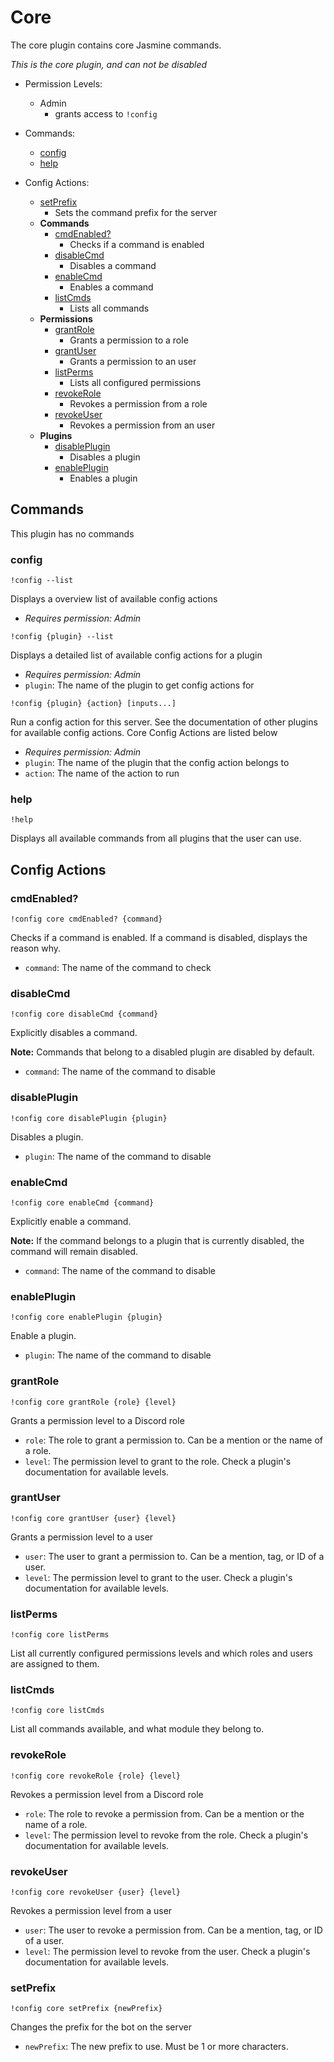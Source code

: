 # Core
The core plugin contains core Jasmine commands.

*This is the core plugin, and can not be disabled*

- Permission Levels:
    - Admin
        - grants access to `!config`

- Commands:
    - [config](#config)
    - [help](#help)
    
- Config Actions:
    - [setPrefix](#setprefix)
        - Sets the command prefix for the server
    - **Commands**
        - [cmdEnabled?](#cmdenabled)
            - Checks if a command is enabled
        - [disableCmd](#disablecmd)
            - Disables a command
        - [enableCmd](#enablecmd)
            - Enables a command
        - [listCmds](#listcmds)
            - Lists all commands
    - **Permissions**
        - [grantRole](#grantrole)
            - Grants a permission to a role
        - [grantUser](#grantuser)
            - Grants a permission to an user
        - [listPerms](#listperms)
            - Lists all configured permissions
        - [revokeRole](#revokerole)
            - Revokes a permission from a role
        - [revokeUser](#revokeuser)
            - Revokes a permission from an user
    - **Plugins**
        - [disablePlugin](#disableplugin)
            - Disables a plugin
        - [enablePlugin](#enableplugin)
            - Enables a plugin

## Commands

This plugin has no commands

### config
```
!config --list
```
Displays a overview list of available config actions

* *Requires permission: Admin*

```
!config {plugin} --list
```
Displays a detailed list of available config actions for a plugin

* *Requires permission: Admin*
* `plugin`: The name of the plugin to get config actions for

```
!config {plugin} {action} [inputs...]
```
Run a config action for this server. See the documentation of other plugins for available config actions.
Core Config Actions are listed below

* *Requires permission: Admin*
* `plugin`: The name of the plugin that the config action belongs to
* `action`: The name of the action to run

### help
```
!help
```
Displays all available commands from all plugins that the user can use.

## Config Actions

### cmdEnabled?
```
!config core cmdEnabled? {command}
```
Checks if a command is enabled. If a command is disabled, displays the reason why.

* `command`: The name of the command to check

### disableCmd
```
!config core disableCmd {command}
```
Explicitly disables a command.

**Note:** Commands that belong to a disabled plugin are 
disabled by default.

* `command`: The name of the command to disable

### disablePlugin
```
!config core disablePlugin {plugin}
```
Disables a plugin.

* `plugin`: The name of the command to disable

### enableCmd
```
!config core enableCmd {command}
```
Explicitly enable a command.

**Note:** If the command belongs to a plugin that is currently disabled, the command will remain disabled. 

* `command`: The name of the command to disable

### enablePlugin
```
!config core enablePlugin {plugin}
```
Enable a plugin.

* `plugin`: The name of the command to disable

### grantRole
```
!config core grantRole {role} {level}
```
Grants a permission level to a Discord role

- `role`: The role to grant a permission to. Can be a mention or the name of a 
  role.
- `level`: The permission level to grant to the role. Check a plugin's 
  documentation for available levels.

### grantUser
```
!config core grantUser {user} {level}
```
Grants a permission level to a user

- `user`: The user to grant a permission to. Can be a mention, tag, or ID of a 
  user.
- `level`: The permission level to grant to the user. Check a plugin's 
  documentation for available levels.

### listPerms
```
!config core listPerms
```
List all currently configured permissions levels and which roles and users are assigned to them.

### listCmds
```
!config core listCmds
```
List all commands available, and what module they belong to.

### revokeRole
```
!config core revokeRole {role} {level}
```
Revokes a permission level from a Discord role

- `role`: The role to revoke a permission from. Can be a mention or the name of a role.
- `level`: The permission level to revoke from the role. Check a plugin's documentation for available levels.

### revokeUser
```
!config core revokeUser {user} {level}
```
Revokes a permission level from a user

- `user`: The user to revoke a permission from. Can be a mention, tag, or ID of a user.
- `level`: The permission level to revoke from the user. Check a plugin's documentation for available levels.

### setPrefix
```
!config core setPrefix {newPrefix}
```
Changes the prefix for the bot on the server

* `newPrefix`: The new prefix to use. Must be 1 or more characters.
